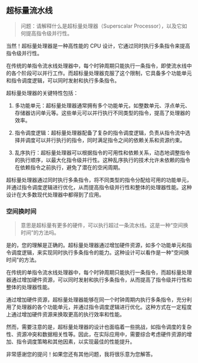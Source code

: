 
## 超标量流水线

> 问题：请解释什么是超标量处理器（Superscalar Processor），以及它如何提高指令级并行性。

当然！超标量处理器是一种高性能的 CPU 设计，它通过同时执行多条指令来提高指令级并行性。

在传统的单指令流水线处理器中，每个时钟周期只能执行一条指令，即使流水线中的各个阶段可以并行工作。而超标量处理器克服了这个限制，它具备多个功能单元和指令调度逻辑，可以同时发射和执行多条指令。

超标量处理器的关键特性包括：

1. 多功能单元：超标量处理器通常拥有多个功能单元，如整数单元、浮点单元、存储器访问单元等。这些单元可以并行执行不同类型的指令，提高了处理器的效率。

2. 指令调度逻辑：超标量处理器配备了复杂的指令调度逻辑，负责从指令流中选择并调度可以并行执行的指令，同时满足指令之间的依赖关系和资源约束。

3. 乱序执行：超标量处理器可以根据指令的可用性和依赖关系，动态地调整指令的执行顺序，以最大化指令级并行性。这种乱序执行的技术允许未依赖的指令在依赖指令之前执行，避免了潜在的空闲周期。

超标量处理器通过同时执行多条指令，将不同类型的指令分配给可用的功能单元，并通过指令调度逻辑进行优化，从而提高指令级并行性和整体的处理器性能。这种设计在大多数现代处理器中都得到了应用。

### 空间换时间
> 意思是超标量有更多的硬件，可以执行超过一条流水线。这是一种“空间换时间”的方法吗。

是的，您的理解是正确的。超标量处理器通过增加硬件资源，如多个功能单元和指令调度逻辑，来实现同时执行多条指令的能力。这种设计可以看作是一种"空间换时间"的方法。

在传统的单指令流水线处理器中，每个时钟周期只能执行一条指令，而超标量处理器通过增加硬件资源，可以同时发射和执行多条指令，从而提高了指令级并行性和整体的处理器性能。

通过增加硬件资源，超标量处理器能够在同一个时钟周期内执行多条指令，充分利用了处理器的各个功能单元，并通过指令调度逻辑进行优化。这种方式在一定程度上通过增加硬件资源来换取更高的执行效率和性能。

然而，需要注意的是，超标量处理器的设计也面临着一些挑战，如指令调度的复杂性、资源冲突和数据相关性等。因此，在实际应用中，需要综合考虑硬件资源的增加、指令调度策略和其他因素，以实现最佳的性能提升。

非常感谢您的提问！如果您还有其他问题，我将很乐意为您解答。